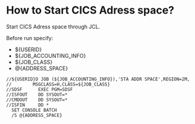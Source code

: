# How to Start CICS Adress space?

Start CICS Adress space through JCL.

Before run specify:
* ${USERID}
* ${JOB_ACCOUNTING_INFO}
* ${JOB_CLASS}
* @{ADDRESS_SPACE}

```
//${USERID}D JOB (${JOB_ACCOUNTING_INFO}),'STA ADDR SPACE',REGION=2M,
//        MSGCLASS=H,CLASS=${JOB_CLASS}
//SDSF      EXEC PGM=SDSF
//ISFOUT    DD SYSOUT=*
//CMDOUT    DD SYSOUT=*
//ISFIN     DD *
  SET CONSOLE BATCH
  /S @{ADDRESS_SPACE}
```